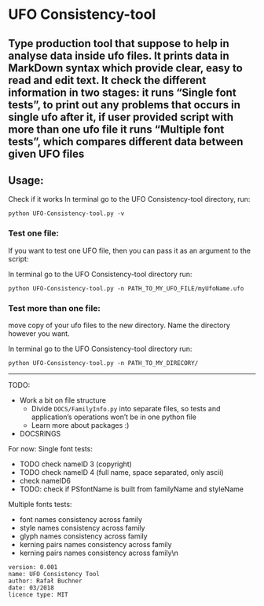 # UFO Consistency-tool
Type production tool that suppose to help in analyse data inside ufo files.
It prints data in MarkDown syntax which provide clear, easy to read and edit text.
It check the different information in two stages:
it runs “Single font tests”, to print out any problems that occurs in single ufo
after it, if user provided script with more than one ufo file it runs “Multiple font tests”, which compares different data between given UFO files
---
## Usage:
Check if it works
In terminal go to the UFO Consistency-tool directory, run:

`python UFO-Consistency-tool.py -v`

### Test one file:

If you want to test one UFO file, then you can pass it as an argument to the script:

In terminal go to the UFO Consistency-tool directory
run:

`python UFO-Consistency-tool.py -n PATH_TO_MY_UFO_FILE/myUfoName.ufo`

### Test more than one file:
move copy of your ufo files to the new directory. Name the directory however you want.

In terminal go to the UFO Consistency-tool directory
run:

`python UFO-Consistency-tool.py -n PATH_TO_MY_DIRECORY/`


---
TODO:
 - Work a bit on file structure
     - Divide `DOCS/FamilyInfo.py` into separate files, so tests and application’s operations won’t be in one python file
     - Learn more about packages :)
 - DOCSRINGS


For now:
Single font tests:
 - TODO check nameID 3 (copyright)
 - TODO check nameID 4 (full name, space separated, only ascii)
 - check nameID6
 - TODO: check if PSfontName is built from familyName and styleName


Multiple fonts tests:
 - font names consistency across family
 - style names consistency across family
 - glyph names consistency across family
 - kerning pairs names consistency across family
 - kerning pairs names consistency across family\n


```
version: 0.001
name: UFO Consistency Tool
author: Rafał Buchner
date: 03/2018
licence type: MIT
```
